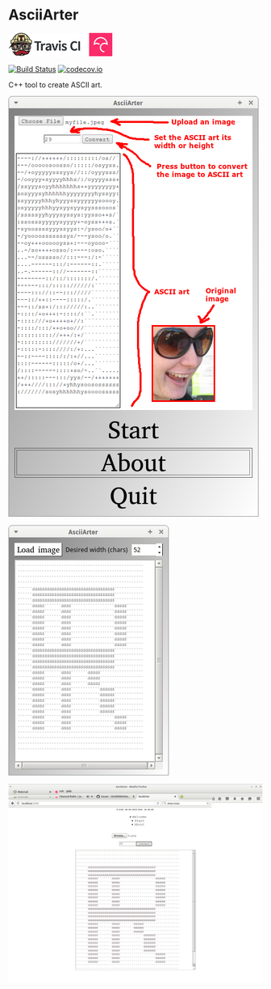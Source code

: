 # AsciiArter

[![Travis CI logo](TravisCI.png)](https://travis-ci.org)
![Whitespace](Whitespace.png)
[![Codecov logo](Codecov.png)](https://www.codecov.io)

[![Build Status](https://travis-ci.org/richelbilderbeek/AsciiArter.svg?branch=master)](https://travis-ci.org/richelbilderbeek/AsciiArter)
[![codecov.io](https://codecov.io/github/richelbilderbeek/AsciiArter/coverage.svg?branch=master)](https://codecov.io/github/richelbilderbeek/AsciiArter?branch=master)

C++ tool to create ASCII art.

![AsciiArter menu v7.0](Screenshots/AsciiArterMenu_7_0.png)

![AsciiArter desktop v7.0](Screenshots/AsciiArter_7_0.png)

![AsciiArter web v7.0](Screenshots/AsciiArterWeb_7_0.png)
